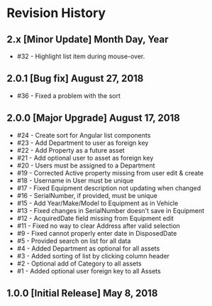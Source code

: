 # Revision History

## 2.x [Minor Update] Month Day, Year

* #32 - Highlight list item during mouse-over.

## 2.0.1 [Bug fix] August 27, 2018

* #36 - Fixed a problem with the sort

## 2.0.0 [Major Upgrade] August 17, 2018

* #24 - Create sort for Angular list components
* #23 - Add Department to user as foreign key
* #22 - Add Property as a future asset
* #21 - Add optional user to asset as foreign key
* #20 - Users must be assigned to a Department
* #19 - Corrected Active property missing from user edit & create
* #18 - Username in User must be unique
* #17 - Fixed Equipment description not updating when changed
* #16 - SerialNumber, if provided, must be unique
* #15 - Add Year/Make/Model to Equipment as in Vehicle
* #13 - Fixed changes in SerialNumber doesn't save in Equipment
* #12 - AcquiredDate field missing from Equipment edit
* #11 - Fixed no way to clear Address after valid selection
* #9 - Fixed cannot properly enter date in DisposedDate
* #5 - Provided search on list for all data
* #4 - Added Department as optional for all assets
* #3 - Added sorting of list by clicking column header
* #2 - Optional add of Category to all assets
* #1 - Added optional user foreign key to all Assets

## 1.0.0 [Initial Release] May 8, 2018